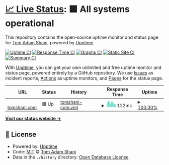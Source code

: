 # [📈 Live Status](https://pinkstrings.github.io/upptime): <!--live status--> **🟩 All systems operational**

This repository contains the open-source uptime monitor and status page for [Tom Adam Shani](https://tomshani.com), powered by [Upptime](https://github.com/upptime/upptime).

[![Uptime CI](https://github.com/pinkstrings/upptime/workflows/Uptime%20CI/badge.svg)](https://github.com/pinkstrings/upptime/actions?query=workflow%3A%22Uptime+CI%22)
[![Response Time CI](https://github.com/pinkstrings/upptime/workflows/Response%20Time%20CI/badge.svg)](https://github.com/pinkstrings/upptime/actions?query=workflow%3A%22Response+Time+CI%22)
[![Graphs CI](https://github.com/pinkstrings/upptime/workflows/Graphs%20CI/badge.svg)](https://github.com/pinkstrings/upptime/actions?query=workflow%3A%22Graphs+CI%22)
[![Static Site CI](https://github.com/pinkstrings/upptime/workflows/Static%20Site%20CI/badge.svg)](https://github.com/pinkstrings/upptime/actions?query=workflow%3A%22Static+Site+CI%22)
[![Summary CI](https://github.com/pinkstrings/upptime/workflows/Summary%20CI/badge.svg)](https://github.com/pinkstrings/upptime/actions?query=workflow%3A%22Summary+CI%22)

With [Upptime](https://upptime.js.org), you can get your own unlimited and free uptime monitor and status page, powered entirely by a GitHub repository. We use [Issues](https://github.com/pinkstrings/upptime/issues) as incident reports, [Actions](https://github.com/pinkstrings/upptime/actions) as uptime monitors, and [Pages](https://pinkstrings.github.io/upptime) for the status page.

<!--start: status pages-->
<!-- This summary is generated by Upptime (https://github.com/upptime/upptime) -->
<!-- Do not edit this manually, your changes will be overwritten -->
<!-- prettier-ignore -->
| URL | Status | History | Response Time | Uptime |
| --- | ------ | ------- | ------------- | ------ |
| <img alt="" src="https://icons.duckduckgo.com/ip3/tomshani.com.ico" height="13"> [tomshani.com](https://tomshani.com) | 🟩 Up | [tomshani-com.yml](https://github.com/pinkstrings/upptime/commits/HEAD/history/tomshani-com.yml) | <details><summary><img alt="Response time graph" src="./graphs/tomshani-com/response-time-week.png" height="20"> 122ms</summary><br><a href="https://pinkstrings.github.io/upptime/history/tomshani-com"><img alt="Response time 113" src="https://img.shields.io/endpoint?url=https%3A%2F%2Fraw.githubusercontent.com%2Fpinkstrings%2Fupptime%2FHEAD%2Fapi%2Ftomshani-com%2Fresponse-time.json"></a><br><a href="https://pinkstrings.github.io/upptime/history/tomshani-com"><img alt="24-hour response time 129" src="https://img.shields.io/endpoint?url=https%3A%2F%2Fraw.githubusercontent.com%2Fpinkstrings%2Fupptime%2FHEAD%2Fapi%2Ftomshani-com%2Fresponse-time-day.json"></a><br><a href="https://pinkstrings.github.io/upptime/history/tomshani-com"><img alt="7-day response time 122" src="https://img.shields.io/endpoint?url=https%3A%2F%2Fraw.githubusercontent.com%2Fpinkstrings%2Fupptime%2FHEAD%2Fapi%2Ftomshani-com%2Fresponse-time-week.json"></a><br><a href="https://pinkstrings.github.io/upptime/history/tomshani-com"><img alt="30-day response time 125" src="https://img.shields.io/endpoint?url=https%3A%2F%2Fraw.githubusercontent.com%2Fpinkstrings%2Fupptime%2FHEAD%2Fapi%2Ftomshani-com%2Fresponse-time-month.json"></a><br><a href="https://pinkstrings.github.io/upptime/history/tomshani-com"><img alt="1-year response time 119" src="https://img.shields.io/endpoint?url=https%3A%2F%2Fraw.githubusercontent.com%2Fpinkstrings%2Fupptime%2FHEAD%2Fapi%2Ftomshani-com%2Fresponse-time-year.json"></a></details> | <details><summary><a href="https://pinkstrings.github.io/upptime/history/tomshani-com">100.00%</a></summary><a href="https://pinkstrings.github.io/upptime/history/tomshani-com"><img alt="All-time uptime 98.90%" src="https://img.shields.io/endpoint?url=https%3A%2F%2Fraw.githubusercontent.com%2Fpinkstrings%2Fupptime%2FHEAD%2Fapi%2Ftomshani-com%2Fuptime.json"></a><br><a href="https://pinkstrings.github.io/upptime/history/tomshani-com"><img alt="24-hour uptime 100.00%" src="https://img.shields.io/endpoint?url=https%3A%2F%2Fraw.githubusercontent.com%2Fpinkstrings%2Fupptime%2FHEAD%2Fapi%2Ftomshani-com%2Fuptime-day.json"></a><br><a href="https://pinkstrings.github.io/upptime/history/tomshani-com"><img alt="7-day uptime 100.00%" src="https://img.shields.io/endpoint?url=https%3A%2F%2Fraw.githubusercontent.com%2Fpinkstrings%2Fupptime%2FHEAD%2Fapi%2Ftomshani-com%2Fuptime-week.json"></a><br><a href="https://pinkstrings.github.io/upptime/history/tomshani-com"><img alt="30-day uptime 100.00%" src="https://img.shields.io/endpoint?url=https%3A%2F%2Fraw.githubusercontent.com%2Fpinkstrings%2Fupptime%2FHEAD%2Fapi%2Ftomshani-com%2Fuptime-month.json"></a><br><a href="https://pinkstrings.github.io/upptime/history/tomshani-com"><img alt="1-year uptime 100.00%" src="https://img.shields.io/endpoint?url=https%3A%2F%2Fraw.githubusercontent.com%2Fpinkstrings%2Fupptime%2FHEAD%2Fapi%2Ftomshani-com%2Fuptime-year.json"></a></details>

<!--end: status pages-->

[**Visit our status website →**](https://pinkstrings.github.io/upptime)

## 📄 License

- Powered by: [Upptime](https://github.com/upptime/upptime)
- Code: [MIT](./LICENSE) © [Tom Adam Shani](https://tomshani.com)
- Data in the `./history` directory: [Open Database License](https://opendatacommons.org/licenses/odbl/1-0/)
